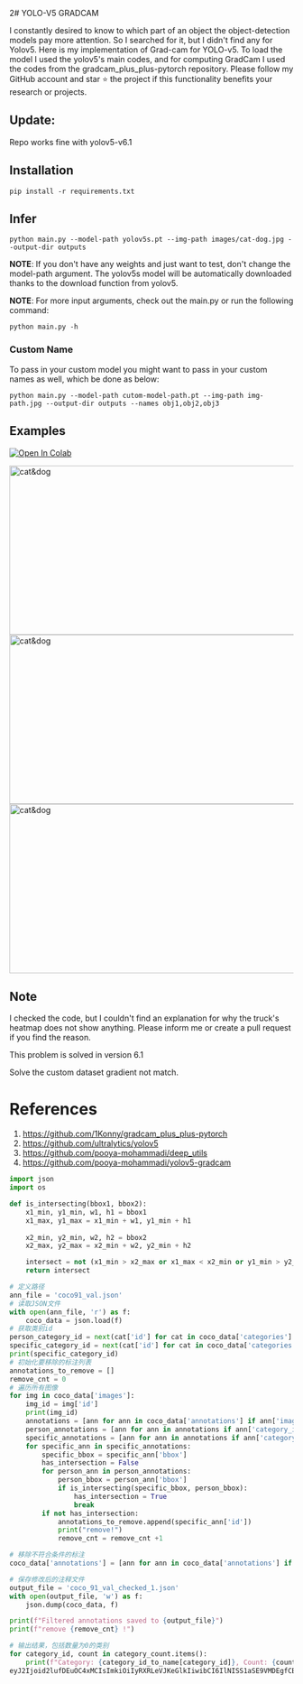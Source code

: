2# YOLO-V5 GRADCAM

I constantly desired to know to which part of an object the object-detection models pay more attention. So I searched for it, but I didn't find any for Yolov5.
Here is my implementation of Grad-cam for YOLO-v5. To load the model I used the yolov5's main codes, and for computing GradCam I used the codes from the gradcam_plus_plus-pytorch repository.
Please follow my GitHub account and star ⭐ the project if this functionality benefits your research or projects.

## Update:
Repo works fine with yolov5-v6.1


## Installation
`pip install -r requirements.txt`

## Infer
`python main.py --model-path yolov5s.pt --img-path images/cat-dog.jpg --output-dir outputs`

**NOTE**: If you don't have any weights and just want to test, don't change the model-path argument. The yolov5s model will be automatically downloaded thanks to the download function from yolov5. 

**NOTE**: For more input arguments, check out the main.py or run the following command:

```python main.py -h```

### Custom Name
To pass in your custom model you might want to pass in your custom names as well, which be done as below:
```
python main.py --model-path cutom-model-path.pt --img-path img-path.jpg --output-dir outputs --names obj1,obj2,obj3 
```
## Examples
[![Open In Colab](https://colab.research.google.com/assets/colab-badge.svg)](https://colab.research.google.com/github/pooya-mohammadi/yolov5-gradcam/blob/master/main.ipynb)

<img src="https://raw.githubusercontent.com/pooya-mohammadi/yolov5-gradcam/master/outputs/eagle-res.jpg" alt="cat&dog" height="300" width="1200">
<img src="https://raw.githubusercontent.com/pooya-mohammadi/yolov5-gradcam/master/outputs/cat-dog-res.jpg" alt="cat&dog" height="300" width="1200">
<img src="https://raw.githubusercontent.com/pooya-mohammadi/yolov5-gradcam/master/outputs/dog-res.jpg" alt="cat&dog" height="300" width="1200">

## Note
I checked the code, but I couldn't find an explanation for why the truck's heatmap does not show anything. Please inform me or create a pull request if you find the reason.

This problem is solved in version 6.1

Solve the custom dataset gradient not match.

# References
1. https://github.com/1Konny/gradcam_plus_plus-pytorch
2. https://github.com/ultralytics/yolov5
3. https://github.com/pooya-mohammadi/deep_utils
4. https://github.com/pooya-mohammadi/yolov5-gradcam
```python
import json
import os

def is_intersecting(bbox1, bbox2):
    x1_min, y1_min, w1, h1 = bbox1
    x1_max, y1_max = x1_min + w1, y1_min + h1
    
    x2_min, y2_min, w2, h2 = bbox2
    x2_max, y2_max = x2_min + w2, y2_min + h2

    intersect = not (x1_min > x2_max or x1_max < x2_min or y1_min > y2_max or y1_max < y2_min)
    return intersect

# 定义路径
ann_file = 'coco91_val.json'
# 读取JSON文件
with open(ann_file, 'r') as f:
    coco_data = json.load(f)
# 获取类别id
person_category_id = next(cat['id'] for cat in coco_data['categories'] if cat['name'] == 'person')
specific_category_id = next(cat['id'] for cat in coco_data['categories'] if cat['name'] == 'head') 
print(specific_category_id)
# 初始化要移除的标注列表
annotations_to_remove = []
remove_cnt = 0
# 遍历所有图像
for img in coco_data['images']:
    img_id = img['id']
    print(img_id)
    annotations = [ann for ann in coco_data['annotations'] if ann['image_id'] == img_id]
    person_annotations = [ann for ann in annotations if ann['category_id'] == person_category_id]
    specific_annotations = [ann for ann in annotations if ann['category_id'] == specific_category_id]
    for specific_ann in specific_annotations:
        specific_bbox = specific_ann['bbox']
        has_intersection = False
        for person_ann in person_annotations:
            person_bbox = person_ann['bbox']
            if is_intersecting(specific_bbox, person_bbox):
                has_intersection = True
                break
        if not has_intersection:
            annotations_to_remove.append(specific_ann['id'])
            print("remove!")
            remove_cnt = remove_cnt +1

# 移除不符合条件的标注
coco_data['annotations'] = [ann for ann in coco_data['annotations'] if ann['id'] not in annotations_to_remove]

# 保存修改后的注释文件
output_file = 'coco_91_val_checked_1.json'
with open(output_file, 'w') as f:
    json.dump(coco_data, f)

print(f"Filtered annotations saved to {output_file}")
print(f"remove {remove_cnt} !")

# 输出结果，包括数量为0的类别
for category_id, count in category_count.items():
    print(f"Category: {category_id_to_name[category_id]}, Count: {count}")
eyJ2Ijoid2lufDEuOC4xMCIsImkiOiIyRXRLeVJKeGlkIiwibCI6IlNISS1aSE9VMDEgfCBzaGkuemhvdSB8IFdpbmRvd3MifQ
